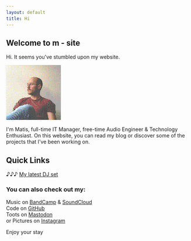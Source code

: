 ```yaml
---
layout: default
title: Hi
---
```


## Welcome to m - site

Hi. It seems you've stumbled upon my website.

![Matic](/images/m.png)

I'm Matis, full-time IT Manager, free-time Audio Engineer & Technology Enthusiast. On this website, you can read my blog or discover some of the projects that I've been working on.  

## Quick Links

♪♪♪ [My latest DJ set](https://soundcloud.com/matisme/livebabas_bd_bash_part_2of4/s-vuBhAoi6GXN?si=4b23911a6c3a4108a23bc962259b1e67&utm_source=clipboard&utm_medium=text&utm_campaign=social_sharing)

### You can also check out my:  

Music on [BandCamp](https://matisme.bandcamp.com/) & [SoundCloud](https://soundcloud.com/matisme/tracks)  
Code on [GitHub](https://github.com/matis-io)  
Toots on <a rel="me" href="https://fosstodon.org/@matis_io">Mastodon</a>  
or Pictures on [Instagram](https://www.instagram.com/matis.me/)  

Enjoy your stay
